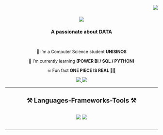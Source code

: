<img align="right" src="https://visitor-badge.laobi.icu/badge?page_id=salesp07.salesp07" />

<h1 align="center">
    <img src="https://readme-typing-svg.herokuapp.com/?font=Righteous&size=35&center=true&vCenter=true&width=500&height=70&duration=4000&lines=Hey+Guys!;+I'm+Guilhereme+Lenzi!;" />
</h1>
<h3 align="center">A passionate about DATA</h3>

<br/>

<div align="center">
 
👾 I’m a Computer Science student **UNISINOS**
 
🌱 I’m currently learning **(POWER BI / SQL / PYTHON)**

☠ Fun fact **ONE PIECE IS REAL 🏴‍☠️**

 </div>
 
<div align="center"> 
  <a href="mailto:lenziguilherme16@gmail.com">
    <img src="https://img.shields.io/badge/Gmail-333333?style=for-the-badge&logo=gmail&logoColor=red" />
  </a>
  <a href="https://linkedin.com/in/guilherme-lenzi-de-oliveira" target="_blank">
    <img src="https://img.shields.io/badge/LinkedIn-0077B5?style=for-the-badge&logo=linkedin&logoColor=white" target="_blank" />
  </a>

  </div>

 <hr/>
 
<h2 align="center">⚒️ Languages-Frameworks-Tools ⚒️</h2>
<br/>
<div align="center">
    <img src="https://skillicons.dev/icons?i=vscode,github,git,r,discord" />
    <img src="https://skillicons.dev/icons?i=python,mysql,idea,windows" /><br>
</div>

<br/>
<hr/>
